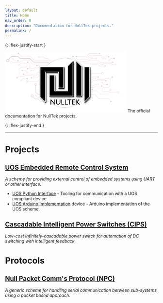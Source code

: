 ```yaml
---
layout: default
title: Home
nav_order: 0
description: "Documentation for NullTek projects."
permalink: /
---
```


{: .flex-justify-start }

![NULLTEK](/assets/images/header.png)
The official documentation for NullTek projects.

{: .flex-justify-end }

---

# Projects

## [UOS Embedded Remote Control System](/docs/projects/uos)

_A scheme for providing external control of embedded systems using UART or other interface._

* [UOS Python Interface](/docs/projects/uos/interface) - Tooling for communication with a UOS compliant device.
* [UOS Arduino Implementation](/docs/projects/uos/arduino) device - Arduino implementation of the UOS scheme.

## [Cascadable Intelligent Power Switches (CIPS)](/docs/projects/cips)

_Low-cost infinitely-cascadable power switch for automation of DC switching with intelligent feedback._ 

# Protocols

## [Null Packet Comm's Protocol (NPC)](/docs/protocols/npc)

_A generic scheme for handling serial communication between sub-systems using a packet based approach._

